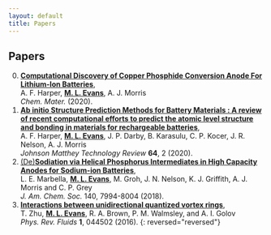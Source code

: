 ```yaml
---
layout: default
title: Papers
---
```


## Papers

0. <a href="https://arxiv.org/abs/2005.05375">**Computational Discovery of Copper Phosphide Conversion Anode For Lithium-Ion Batteries**</a>,  
A. F. Harper, <u><b>M. L. Evans</b></u>, A. J. Morris  
*Chem. Mater.* (2020). <a href="https://doi.org/10.1021/acs.chemmater.0c02054"><i class="ai ai-doi"></i></a><a href="https://pubs.acs.org/doi/10.1021/acs.chemmater.0c02054"><i class="ai ai-open-access"></i></a><a href="https://arxiv.org/abs/2005.05375"><i class="ai ai-arxiv"></i></a><a href="https://www.github.com/harpaf13/data.copper-phosphides/"><i class="fab fa-github"></i></a>
0. <a href="https://doi.org/10.1595/205651320X15742491027978">__Ab initio Structure Prediction Methods for Battery Materials : A review of recent computational efforts to predict the atomic level structure and bonding in materials for rechargeable batteries__</a>,  
A. F. Harper, <u><b>M. L. Evans</b></u>, J. P. Darby, B. Karasulu, C. P. Kocer, J. R. Nelson, A. J. Morris  
*Johnson Matthey Technology Review* **64**, 2 (2020). <a href="https://doi.org/10.1595/205651320X15742491027978"><i class="ai ai-doi "></i></a><a href="https://doi.org/10.1595/205651320X15742491027978"></a> <a href="https://doi.org/10.1595/205651320X15742491027978"><i class="ai ai-open-access "></i></a>
0. <a href="https://dx.doi.org/10.1021/jacs.8b04183">(De)__Sodiation via Helical Phosphorus Intermediates in High Capacity Anodes for Sodium-ion Batteries__</a>,  
L. E. Marbella, <u><b>M. L. Evans</b></u>, M. Groh, J. N. Nelson, K. J. Griffith, A. J. Morris and C. P. Grey  
*J. Am. Chem. Soc.* 140, 7994-8004 (2018).  <a href="https://dx.doi.org/10.1021/jacs.8b04183"><i class="ai ai-doi "></i></a> <a href="https://pubs.acs.org/doi/10.1021/jacs.8b04183"><i class="ai ai-open-access "></i></a>  
0. <a href="https://dx.doi.org/10.1103/physrevfluids.1.044502">__Interactions between unidirectional quantized vortex rings__</a>,  
T. Zhu, <u><b>M. L. Evans</b></u>, R. A. Brown, P. M. Walmsley, and A. I. Golov  
*Phys. Rev. Fluids* **1**, 044502 (2016). <a href="https://dx.doi.org/10.1103/physrevfluids.1.044502"><i class="ai ai-doi "></i></a> <a href="https://arxiv.org/abs/1603.04313"><i class="ai ai-arxiv "></i></a> <a href="https://dx.doi.org/10.1103/physrevfluids.1.044502"><i class="ai ai-open-access "></i></a>
{: reversed="reversed"}
